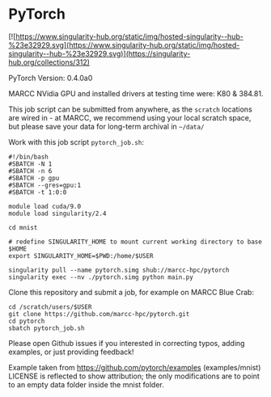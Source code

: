 # PyTorch

[![https://www.singularity-hub.org/static/img/hosted-singularity--hub-%23e32929.svg](https://www.singularity-hub.org/static/img/hosted-singularity--hub-%23e32929.svg)](https://singularity-hub.org/collections/312)

PyTorch Version: 0.4.0a0

MARCC NVidia GPU and installed drivers at testing time were: K80 & 384.81.

This job script can be submitted from anywhere, as the `scratch` locations are
wired in - at MARCC, we recommend using your local scratch space, but please
save your data for long-term archival in `~/data/`

Work with this job script `pytorch_job.sh`:

```
#!/bin/bash
#SBATCH -N 1
#SBATCH -n 6
#SBATCH -p gpu
#SBATCH --gres=gpu:1
#SBATCH -t 1:0:0

module load cuda/9.0
module load singularity/2.4

cd mnist

# redefine SINGULARITY_HOME to mount current working directory to base $HOME
export SINGULARITY_HOME=$PWD:/home/$USER

singularity pull --name pytorch.simg shub://marcc-hpc/pytorch
singularity exec --nv ./pytorch.simg python main.py
```

Clone this repository and submit a job, for example on MARCC Blue Crab:
```
cd /scratch/users/$USER
git clone https://github.com/marcc-hpc/pytorch.git
cd pytorch
sbatch pytorch_job.sh
```

Please open Github issues if you interested in correcting typos, adding
examples, or just providing feedback!

Example taken from https://github.com/pytorch/examples (examples/mnist) LICENSE
is reflected to show attribution; the only modifications are to point to an
empty data folder inside the mnist folder.
